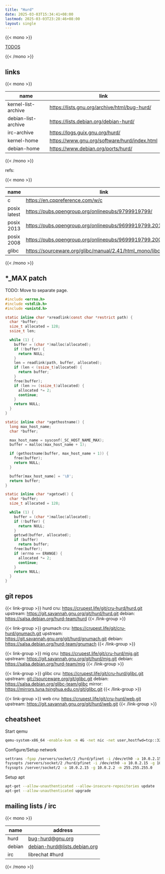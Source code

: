 ```yaml
---
title: "Hurd"
date: 2025-03-03T15:34:41+08:00
lastmod: 2025-03-03T23:28:46+08:00
layout: single
---
```


{{< mono >}}

[TODOS](/notes/hurd/todos)

{{< /mono >}}

## links

{{< mono >}}

| name | link |
| --- | --- |
| kernel-list-archive | <https://lists.gnu.org/archive/html/bug-hurd/> |
| debian-list-archive | <https://lists.debian.org/debian-hurd/> |
| irc-archive | <https://logs.guix.gnu.org/hurd/> |
| kernel-home | <https://www.gnu.org/software/hurd/index.html> |
| debian-home | <https://www.debian.org/ports/hurd/> |

{{< /mono >}}

refs:

{{< mono >}}

| name | link |
| --- | --- |
| c | <https://en.cppreference.com/w/c> |
| posix latest | <https://pubs.opengroup.org/onlinepubs/9799919799/> |
| posix 2013 | <https://pubs.opengroup.org/onlinepubs/9699919799.2013edition/> |
| posix 2008 | <https://pubs.opengroup.org/onlinepubs/9699919799.2008edition/> |
| glibc | <https://sourceware.org/glibc/manual/2.41/html_mono/libc.html> |

{{< /mono >}}

## *_MAX patch

TODO: Move to separate page.

```c
#include <errno.h>
#include <stdlib.h>
#include <unistd.h>

static inline char *xreadlink(const char *restrict path) {
  char *buffer;
  size_t allocated = 128;
  ssize_t len;

  while (1) {
    buffer = (char *)malloc(allocated);
    if (!buffer) {
      return NULL;
    }
    len = readlink(path, buffer, allocated);
    if (len < (ssize_t)allocated) {
      return buffer;
    }
    free(buffer);
    if (len >= (ssize_t)allocated) {
      allocated *= 2;
      continue;
    }
    return NULL;
  }
}

static inline char *xgethostname() {
  long max_host_name;
  char *buffer;

  max_host_name = sysconf(_SC_HOST_NAME_MAX);
  buffer = malloc(max_host_name + 1);

  if (gethostname(buffer, max_host_name + 1)) {
    free(buffer);
    return NULL;
  }

  buffer[max_host_name] = '\0';
  return buffer;
}

static inline char *xgetcwd() {
  char *buffer;
  size_t allocated = 128;

  while (1) {
    buffer = (char *)malloc(allocated);
    if (!buffer) {
      return NULL;
    }
    getcwd(buffer, allocated);
    if (buffer)
      return buffer;
    free(buffer);
    if (errno == ERANGE) {
      allocated *= 2;
      continue;
    }
    return NULL;
  }
}
```

## git repos

{{< link-group >}}
hurd
cru: <https://crupest.life/git/cru-hurd/hurd.git>
upstream: <https://git.savannah.gnu.org/git/hurd/hurd.git>
debian: <https://salsa.debian.org/hurd-team/hurd>
{{< /link-group >}}

{{< link-group >}}
gnumach
cru: <https://crupest.life/git/cru-hurd/gnumach.git>
upstream: <https://git.savannah.gnu.org/git/hurd/gnumach.git>
debian: <https://salsa.debian.org/hurd-team/gnumach>
{{< /link-group >}}

{{< link-group >}}
mig
cru: <https://crupest.life/git/cru-hurd/mig.git>
upstream: <https://git.savannah.gnu.org/git/hurd/mig.git>
debian: <https://salsa.debian.org/hurd-team/mig>
{{< /link-group >}}

{{< link-group >}}
glibc
cru: <https://crupest.life/git/cru-hurd/glibc.git>
upstream: <git://sourceware.org/git/glibc.git>
debian: <https://salsa.debian.org/glibc-team/glibc>
mirror: <https://mirrors.tuna.tsinghua.edu.cn/git/glibc.git>
{{< /link-group >}}

{{< link-group >}}
web
cru: <https://crupest.life/git/cru-hurd/web.git>
upstream: <https://git.savannah.gnu.org/git/hurd/web.git>
{{< /link-group >}}

## cheatsheet

Start qemu

```sh
qemu-system-x86_64 -enable-kvm -m 4G -net nic -net user,hostfwd=tcp::3222-:22 -vga vmware -drive cache=writeback,file=[...]
```

Configure/Setup network

```sh
settrans -fgap /servers/socket/2 /hurd/pfinet -i /dev/eth0 -a 10.0.2.15 -g 10.0.2.2 -m 255.255.255.0
fsysopts /servers/socket/2 /hurd/pfinet -i /dev/eth0 -a 10.0.2.15 -g 10.0.2.2 -m 255.255.255.0
fsysopts /server/socket/2 -a 10.0.2.15 -g 10.0.2.2 -m 255.255.255.0
```

Setup apt

```sh
apt-get --allow-unauthenticated --allow-insecure-repositories update
apt-get --allow-unauthenticated upgrade
```

## mailing lists / irc

{{< mono >}}

| name | address |
| --- | --- |
| hurd | <bug-hurd@gnu.org> |
| debian | <debian-hurd@lists.debian.org> |
| irc | librechat #hurd |

{{< /mono >}}
